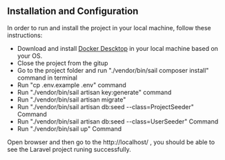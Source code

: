 ## Installation and Configuration

In order to run and install the project in your local machine, follow these instructions:

- Download and install [Docker Descktop](https://www.docker.com/products/docker-desktop) in your local machine based on your OS.
- Close the project from the gitup
- Go to the project folder and run "./vendor/bin/sail composer install" command in terminal
- Run "cp .env.example .env" command
- Run "./vendor/bin/sail artisan key:generate" command
- Run "./vendor/bin/sail artisan migrate"
- Run "./vendor/bin/sail artisan db:seed --class=ProjectSeeder" Command
- Run "./vendor/bin/sail artisan db:seed --class=UserSeeder" Command
- Run "./vendor/bin/sail up" Command

Open browser and then go to the http://localhost/ , you should be able to see the Laravel project runing successfully.